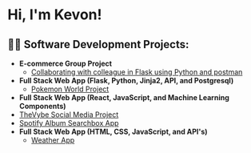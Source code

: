<h1>Hi, I'm Kevon! 

<h2>👨‍💻 Software Development Projects:</h2>

- <b>E-commerce Group Project </b>
  - [Collaborating with colleague in Flask using Python and postman ](https://github.com/kcoley1994/group-3-e_com_group_project)
- <b>Full Stack Web App (Flask, Python, Jinja2, API, and Postgresql)</b>
  - [Pokemon World Project](https://github.com/kcoley1994/week5/tree/main/flask_day2) 
-  <b>Full Stack Web App (React, JavaScript, and Machine Learning Components)</b>
  - [TheVybe Social Media Project](https://github.com/kcoley1994/capstone/tree/main)
  - [Spotify Album Searchbox App](https://github.com/kcoley1994/week-8/tree/main/day2_react_hw/my-app)
- <b>Full Stack Web App (HTML, CSS, JavaScript, and API's)</b>
  - [Weather App](https://github.com/kcoley1994/week-7-javascript/tree/main/wk7_day4_project_java)



